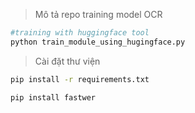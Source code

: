 > Mô tả repo training model OCR

```bash
#training with huggingface tool
python train_module_using_hugingface.py
```

> Cài đặt thư viện 

```bash
pip install -r requirements.txt
```

```bash
pip install fastwer
```
